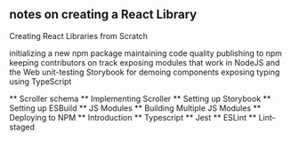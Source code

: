 ## notes on creating a React Library

Creating React Libraries from Scratch

initializing a new npm package
maintaining code quality
publishing to npm
keeping contributors on track
exposing modules that work in NodeJS and the Web
unit-testing
Storybook for demoing components
exposing typing using TypeScript

** Scroller schema
** Implementing Scroller
** Setting up Storybook
** Setting up ESBuild
** JS Modules
** Building Multiple JS Modules
** Deploying to NPM
** Introduction
** Typescript
** Jest
** ESLint
** Lint-staged